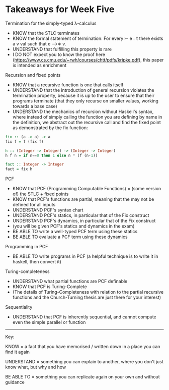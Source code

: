 # Takeaways for Week Five

Termination for the simply-typed λ-calculus
* KNOW that the STLC terminates
* KNOW the formal statement of termination: For every ⊢ e : τ there exists a v val such that e -->∗ v.
* UNDERSTAND that fulfilling this property is rare
* I DO NOT expect you to know the proof here (https://www.cs.cmu.edu/~rwh/courses/chtt/pdfs/kripke.pdf), this paper is intended as enrichment

Recursion and fixed points
* KNOW that a recursive function is one that calls itself
* UNDERSTAND that the introduction of general recursion violates the termination property, because it is up to the user to ensure that their programs terminate (that they only recurse on smaller values, working towards a base case)
* UNDERSTAND the mechanics of recursion without Haskell's syntax, where instead of simply calling the function you are defining by name in the definition, we abstract out the recursive call and find the fixed point as demonstrated by the fix function:

```haskell
fix :: (a -> a) -> a
fix f = f (fix f)

h :: (Integer -> Integer) -> (Integer -> Integer)
h f n = if n==0 then 1 else n * (f (n-1))

fact :: Integer -> Integer
fact = fix h
```

PCF
* KNOW that PCF (Programming Computable Functions) = (some version of) the STLC + fixed points
* KNOW that PCF's functions are partial, meaning that the may not be defined for all inputs
* UNDERSTAND PCF's syntax chart
* UNDERSTAND PCF's statics, in particular that of the Fix construct
* UNDERSTAND PCF's dynamics, in particular that of the Fix construct
* (you will be given PCF's statics and dynamics in the exam)
* BE ABLE TO write a well-typed PCF term using these statics
* BE ABLE TO evaluate a PCF term using these dynamics

Programming in PCF
* BE ABLE TO write programs in PCF (a helpful technique is to write it in haskell, then convert it)

Turing-completeness
* UNDERSTAND what partial functions are PCF definable
* KNOW that PCF is Turing-Complete
* (The details of Turing-Completeness with relation to the partial recursive functions and the Church-Turning thesis are just there for your interest)

Sequentiality
* UNDERSTAND that PCF is inherently sequential, and cannot compute even the simple parallel or function

---
Key:

KNOW = a fact that you have memorised / written down in a place you can find it again

UNDERSTAND = something you can explain to another, where you don't just know what, but why and how

BE ABLE TO = something you can replicate again on your own and without guidance
